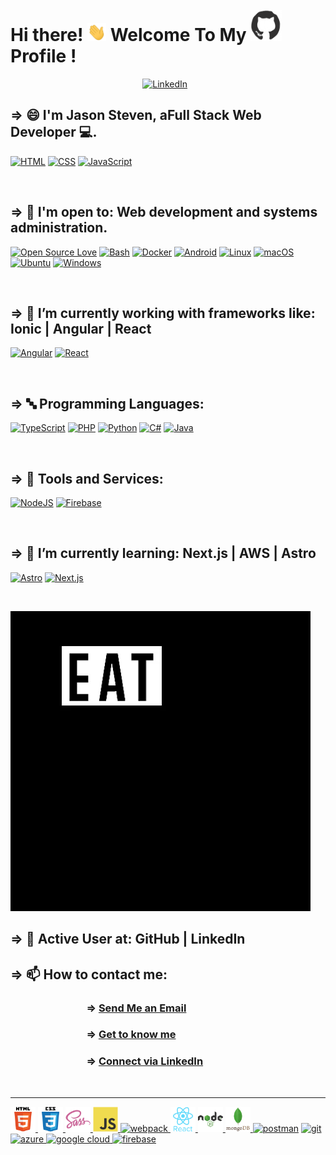 #  <br>Hi there! <img src="./images/greet.gif" width="30"> Welcome To My <img src="./images/octo.gif" alt="GitHub Logo" width="50" height="50" /> Profile !

&emsp; &emsp; &emsp; &emsp; &emsp; &emsp; &emsp; &emsp; &emsp; &emsp; &emsp; &emsp;[![LinkedIn](https://custom-icon-badges.demolab.com/badge/LinkedIn-0A66C2?logo=linkedin-white&logoColor=fff)](https://www.linkedin.com/in/jason-steven-gamba-manzano-03574733b/)

## => 😄 I'm Jason Steven, **aFull Stack Web Developer 💻.**

[![HTML](https://img.shields.io/badge/HTML-%23E34F26.svg?logo=html5&logoColor=white)](#)
[![CSS](https://img.shields.io/badge/CSS-1572B6?logo=css3&logoColor=fff)](#)
[![JavaScript](https://img.shields.io/badge/JavaScript-F7DF1E?logo=javascript&logoColor=000)](#)

<br/>

## => 🙌 I'm open to: **Web development and systems administration.**

[![Open Source Love](https://badges.frapsoft.com/os/v1/open-source.svg?v=102)](#)
[![Bash](https://img.shields.io/badge/Bash-4EAA25?logo=gnubash&logoColor=fff)](#)
[![Docker](https://img.shields.io/badge/Docker-2496ED?logo=docker&logoColor=fff)](#)
[![Android](https://img.shields.io/badge/Android-3DDC84?logo=android&logoColor=white)](#)
[![Linux](https://img.shields.io/badge/Linux-FCC624?logo=linux&logoColor=black)](#)
[![macOS](https://img.shields.io/badge/macOS-000000?logo=apple&logoColor=F0F0F0)](#)
[![Ubuntu](https://img.shields.io/badge/Ubuntu-E95420?logo=ubuntu&logoColor=white)](#)
[![Windows](https://custom-icon-badges.demolab.com/badge/Windows-0078D6?logo=windows11&logoColor=white)](#)

<br/>

## => 🔭 I’m currently working with frameworks like: **Ionic | Angular | React**

[![Angular](https://img.shields.io/badge/Angular-%23DD0031.svg?logo=angular&logoColor=white)](#)
[![React](https://img.shields.io/badge/React-%2320232a.svg?logo=react&logoColor=%2361DAFB)](#)

<br/>

## => 🔤 **Programming Languages:**

[![TypeScript](https://img.shields.io/badge/TypeScript-3178C6?logo=typescript&logoColor=fff)](#)
[![PHP](https://img.shields.io/badge/php-%23777BB4.svg?&logo=php&logoColor=white)](#)
[![Python](https://img.shields.io/badge/Python-3776AB?logo=python&logoColor=fff)](#)
[![C#](https://custom-icon-badges.demolab.com/badge/C%23-%23239120.svg?logo=cshrp&logoColor=white)](#)
[![Java](https://img.shields.io/badge/Java-%23ED8B00.svg?logo=openjdk&logoColor=white)](#)

<br/>

## => 🧰 **Tools and Services:**

[![NodeJS](https://img.shields.io/badge/Node.js-6DA55F?logo=node.js&logoColor=white)](#)
[![Firebase](https://img.shields.io/badge/Firebase-039BE5?logo=Firebase&logoColor=white)](#)

<br/>

## => 🌱 I’m currently learning: **Next.js | AWS | Astro**

[![Astro](https://img.shields.io/badge/Astro-BC52EE?logo=astro&logoColor=fff)](#)
[![Next.js](https://img.shields.io/badge/Next.js-black?logo=next.js&logoColor=white)](#)

<br/>

[![CODE](/images/esCr.webp)](#)

## => 💁 Active User at: **GitHub | LinkedIn**

## => 📫 How to contact me:

### &emsp; &emsp; &emsp; &emsp; &emsp; &emsp; => [**Send Me an Email**](mailto:jasondevgm@gmail.com)

### &emsp; &emsp; &emsp; &emsp; &emsp; &emsp; => [**Get to know me**](#)

### &emsp; &emsp; &emsp; &emsp; &emsp; &emsp; => [**Connect via LinkedIn**](https://www.linkedin.com/in/jason-steven-gamba-manzano-03574733b/)
<br/>

---

<p align="left">
<a href="https://www.w3.org/html/" target="_blank"> <img src="https://raw.githubusercontent.com/devicons/devicon/master/icons/html5/html5-original-wordmark.svg" alt="html5" width="40" height="40"/> </a>
<a href="https://www.w3schools.com/css/" target="_blank"> <img src="https://raw.githubusercontent.com/devicons/devicon/master/icons/css3/css3-original-wordmark.svg" alt="css3" width="40" height="40"/> </a>
<a href="https://sass-lang.com" target="_blank"> <img src="https://raw.githubusercontent.com/devicons/devicon/master/icons/sass/sass-original.svg" alt="sass" width="40" height="40"/> </a>
<a href="https://developer.mozilla.org/en-US/docs/Web/JavaScript" target="_blank"> <img src="https://raw.githubusercontent.com/devicons/devicon/master/icons/javascript/javascript-original.svg" alt="javascript" width="40" height="40"/> </a>
<a href="https://webpack.js.org/" target="_blank"> <img src="https://www.vectorlogo.zone/logos/js_webpack/js_webpack-icon.svg" alt="webpack" width="40" height="40"/> </a>
<a href="https://reactjs.org/" target="_blank"> <img src="https://raw.githubusercontent.com/devicons/devicon/master/icons/react/react-original-wordmark.svg" alt="react" width="40" height="40"/> </a>
<a href="https://nodejs.org" target="_blank"> <img src="https://raw.githubusercontent.com/devicons/devicon/master/icons/nodejs/nodejs-original-wordmark.svg" alt="nodejs" width="40" height="40"/> </a>
<a href="https://www.mongodb.com/" target="_blank"> <img src="https://raw.githubusercontent.com/devicons/devicon/master/icons/mongodb/mongodb-original-wordmark.svg" alt="mongodb" width="40" height="40"/> </a>
<a href="https://www.postman.com/" target="_blank"> <img src="https://www.vectorlogo.zone/logos/getpostman/getpostman-icon.svg" alt="postman" width="40" height="40"/></a>
<a href="https://git-scm.com/" target="_blank"> <img src="https://www.vectorlogo.zone/logos/git-scm/git-scm-icon.svg" alt="git" width="40" height="40"/> </a>
<a href="https://azure.microsoft.com/en-us/" target="_blank"> <img src="https://www.vectorlogo.zone/logos/microsoft_azure/microsoft_azure-icon.svg" alt="azure" width="40" height="40"/> </a>
 <a href="https://cloud.google.com/" target="_blank"> <img src="https://www.vectorlogo.zone/logos/google_cloud/google_cloud-icon.svg" alt="google cloud" width="40" height="40"/> </a>
 <a href="https://firebase.google.com/" target="_blank"> <img src="https://www.vectorlogo.zone/logos/firebase/firebase-icon.svg" alt="firebase" width="40" height="40"/> </a>
</p>
